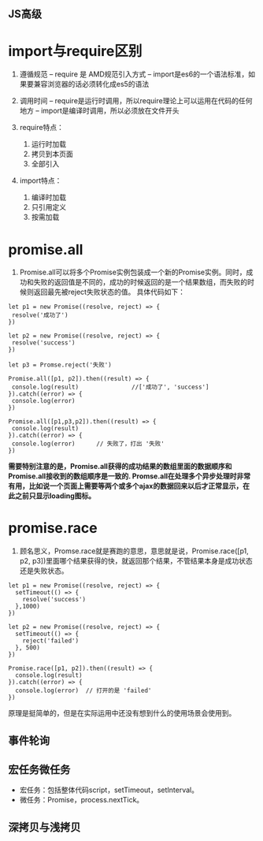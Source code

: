 ## JS高级
# import与require区别
 1. 遵循规范
– require 是 AMD规范引入方式
– import是es6的一个语法标准，如果要兼容浏览器的话必须转化成es5的语法

2. 调用时间
– require是运行时调用，所以require理论上可以运用在代码的任何地方
– import是编译时调用，所以必须放在文件开头
3. require特点：
    1. 运行时加载
    2. 拷贝到本页面
    3. 全部引入
4. import特点：
    1. 编译时加载
    2. 只引用定义
    3. 按需加载
# promise.all
 1. Promise.all可以将多个Promise实例包装成一个新的Promise实例。同时，成功和失败的返回值是不同的，成功的时候返回的是一个结果数组，而失败的时候则返回最先被reject失败状态的值。
 具体代码如下：
 ```
let p1 = new Promise((resolve, reject) => {
  resolve('成功了')
})

let p2 = new Promise((resolve, reject) => {
  resolve('success')
})

let p3 = Promse.reject('失败')

Promise.all([p1, p2]).then((result) => {
  console.log(result)               //['成功了', 'success']
}).catch((error) => {
  console.log(error)
})

Promise.all([p1,p3,p2]).then((result) => {
  console.log(result)
}).catch((error) => {
  console.log(error)      // 失败了，打出 '失败'
})
```
**需要特别注意的是，Promise.all获得的成功结果的数组里面的数据顺序和Promise.all接收到的数组顺序是一致的.
Promse.all在处理多个异步处理时非常有用，比如说一个页面上需要等两个或多个ajax的数据回来以后才正常显示，在此之前只显示loading图标。**
# promise.race
1. 顾名思义，Promse.race就是赛跑的意思，意思就是说，Promise.race([p1, p2, p3])里面哪个结果获得的快，就返回那个结果，不管结果本身是成功状态还是失败状态。
```
let p1 = new Promise((resolve, reject) => {
  setTimeout(() => {
    resolve('success')
  },1000)
})

let p2 = new Promise((resolve, reject) => {
  setTimeout(() => {
    reject('failed')
  }, 500)
})

Promise.race([p1, p2]).then((result) => {
  console.log(result)
}).catch((error) => {
  console.log(error)  // 打开的是 'failed'
})
```
原理是挺简单的，但是在实际运用中还没有想到什么的使用场景会使用到。
## 事件轮询
## 宏任务微任务
  - 宏任务：包括整体代码script，setTimeout，setInterval。
  - 微任务：Promise，process.nextTick。
## 深拷贝与浅拷贝
  